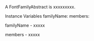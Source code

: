 A FontFamilyAbstract is xxxxxxxxx.Instance Variables	familyName:		<Object>	members:		<Object>familyName	- xxxxxmembers	- xxxxx